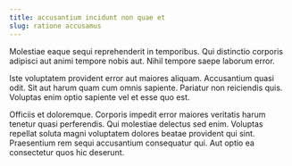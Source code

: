 ```yaml
---
title: accusantium incidunt non quae et
slug: ratione accusamus
---
```


Molestiae eaque sequi reprehenderit in temporibus. Qui distinctio corporis adipisci aut animi tempore nobis aut. Nihil tempore saepe laborum error.

Iste voluptatem provident error aut maiores aliquam. Accusantium quasi odit. Sit aut harum quam cum omnis sapiente. Pariatur non reiciendis quis. Voluptas enim optio sapiente vel et esse quo est.

Officiis et doloremque. Corporis impedit error maiores veritatis harum tenetur quasi perferendis. Qui molestiae delectus sed enim. Voluptas repellat soluta magni voluptatem dolores beatae provident qui sint. Praesentium rem sequi accusantium consequatur qui. Aut optio ea consectetur quos hic deserunt.
